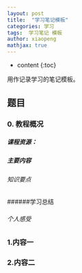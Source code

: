 ```yaml
---
layout: post
title:  "学习笔记模板"
categories: 学习
tags:  学习笔记 模板
author: xiaopeng
mathjax: true
---
```


* content
{:toc}

用作记录学习的笔记模板。




## 题目
### 0. 教程概况

##### 课程资源：

##### 主要内容

###### 知识要点

######学习总结

###### 个人感受

### 1.内容一

### 2.内容二

